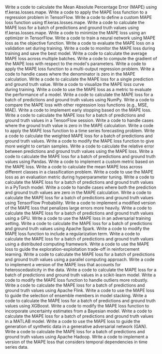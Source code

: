 Write a code to calculate the Mean Absolute Percentage Error (MAPE) using tf.keras.losses.mape.
Write a code to apply the MAPE loss function to a regression problem in TensorFlow.
Write a code to define a custom MAPE loss function using tf.keras.losses.mape.
Write a code to calculate the MAPE loss for a batch of predictions and ground truth values using tf.keras.losses.mape.
Write a code to minimize the MAPE loss using an optimizer in TensorFlow.
Write a code to train a neural network using MAPE loss as the objective function.
Write a code to evaluate the MAPE loss on a validation set during training.
Write a code to monitor the MAPE loss during training and save the best model.
Write a code to calculate the average MAPE loss across multiple batches.
Write a code to compute the gradient of the MAPE loss with respect to the model's parameters.
Write a code to apply the MAPE loss function to a multi-output regression problem.
Write a code to handle cases where the denominator is zero in the MAPE calculation.
Write a code to calculate the MAPE loss for a single prediction and ground truth value.
Write a code to visualize the MAPE loss curve during training.
Write a code to use the MAPE loss as a metric to evaluate the performance of a model.
Write a code to calculate the MAPE loss for a batch of predictions and ground truth values using NumPy.
Write a code to compare the MAPE loss with other regression loss functions (e.g., MSE, MAE).
Write a code to implement early stopping based on the MAPE loss.
Write a code to calculate the MAPE loss for a batch of predictions and ground truth values in a TensorFlow session.
Write a code to handle cases where the ground truth value is zero in the MAPE calculation.
Write a code to apply the MAPE loss function to a time series forecasting problem.
Write a code to calculate the weighted MAPE loss for a batch of predictions and ground truth values.
Write a code to modify the MAPE loss function to give more weight to certain samples.
Write a code to calculate the relative error between predictions and ground truth values using the MAPE loss.
Write a code to calculate the MAPE loss for a batch of predictions and ground truth values using Pandas.
Write a code to implement a custom metric based on the MAPE loss.
Write a code to calculate the mean MAPE loss across different classes in a classification problem.
Write a code to use the MAPE loss as an evaluation metric during hyperparameter tuning.
Write a code to calculate the MAPE loss for a batch of predictions and ground truth values in a PyTorch model.
Write a code to handle cases where both the prediction and ground truth values are zero in the MAPE calculation.
Write a code to calculate the MAPE loss for a batch of predictions and ground truth values using TensorFlow Probability.
Write a code to implement a modified version of the MAPE loss that penalizes large errors more heavily.
Write a code to calculate the MAPE loss for a batch of predictions and ground truth values using a GPU.
Write a code to use the MAPE loss in an adversarial training setting.
Write a code to calculate the MAPE loss for a batch of predictions and ground truth values using Apache Spark.
Write a code to modify the MAPE loss function to include a regularization term.
Write a code to calculate the MAPE loss for a batch of predictions and ground truth values using a distributed computing framework.
Write a code to use the MAPE loss to guide the exploration-exploitation trade-off in reinforcement learning.
Write a code to calculate the MAPE loss for a batch of predictions and ground truth values using a parallel computing approach.
Write a code to implement a version of the MAPE loss that accounts for heteroscedasticity in the data.
Write a code to calculate the MAPE loss for a batch of predictions and ground truth values in a scikit-learn model.
Write a code to modify the MAPE loss function to handle outliers more robustly.
Write a code to calculate the MAPE loss for a batch of predictions and ground truth values using Apache Flink.
Write a code to use the MAPE loss to guide the selection of ensemble members in model stacking.
Write a code to calculate the MAPE loss for a batch of predictions and ground truth values using XGBoost.
Write a code to modify the MAPE loss function to incorporate uncertainty estimates from a Bayesian model.
Write a code to calculate the MAPE loss for a batch of predictions and ground truth values in a MATLAB model.
Write a code to use the MAPE loss to guide the generation of synthetic data in a generative adversarial network (GAN).
Write a code to calculate the MAPE loss for a batch of predictions and ground truth values using Apache Hadoop.
Write a code to implement a version of the MAPE loss that considers temporal dependencies in time series data.